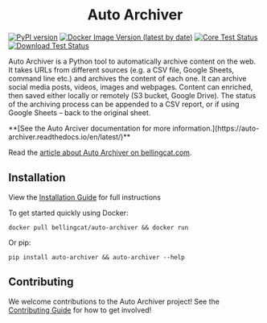 <h1 align="center">Auto Archiver</h1>

[![PyPI version](https://badge.fury.io/py/auto-archiver.svg)](https://badge.fury.io/py/auto-archiver)
[![Docker Image Version (latest by date)](https://img.shields.io/docker/v/bellingcat/auto-archiver?label=version&logo=docker)](https://hub.docker.com/r/bellingcat/auto-archiver)
[![Core Test Status](https://github.com/bellingcat/auto-archiver/workflows/Core%20Tests/badge.svg)](https://github.com/bellingcat/auto-archiver/actions/workflows/tests-core.yaml)
[![Download Test Status](https://github.com/bellingcat/auto-archiver/workflows/Download%20Tests/badge.svg)](https://github.com/bellingcat/auto-archiver/actions/workflows/tests-download.yaml)
<!-- ![Docker Pulls](https://img.shields.io/docker/pulls/bellingcat/auto-archiver) -->
<!-- [![PyPI download month](https://img.shields.io/pypi/dm/auto-archiver.svg)](https://pypi.python.org/pypi/auto-archiver/) -->
<!-- [![Documentation Status](https://readthedocs.org/projects/vk-url-scraper/badge/?version=latest)](https://vk-url-scraper.readthedocs.io/en/latest/?badge=latest) -->



Auto Archiver is a Python tool to automatically archive content on the web. It takes URLs from different sources (e.g. a CSV file, Google Sheets, command line etc.) and archives the content of each one. It can archive social media posts, videos, images and webpages. Content can enriched, then saved either locally or remotely (S3 bucket, Google Drive). The status of the archiving process can be appended to a CSV report, or if using Google Sheets – back to the original sheet.

<div class="hidden_rtd">
**[See the Auto Arciver documentation for more information.](https://auto-archiver.readthedocs.io/en/latest/)**
</div>

Read the [article about Auto Archiver on bellingcat.com](https://www.bellingcat.com/resources/2022/09/22/preserve-vital-online-content-with-bellingcats-auto-archiver-tool/).


## Installation

View the [Installation Guide](installation/installation.md) for full instructions

To get started quickly using Docker:

`docker pull bellingcat/auto-archiver && docker run`

Or pip:

`pip install auto-archiver && auto-archiver --help`

## Contributing

We welcome contributions to the Auto Archiver project! See the [Contributing Guide](https://auto-archiver.readthedocs.io/en/latest/contributing.html) for how to get involved!

